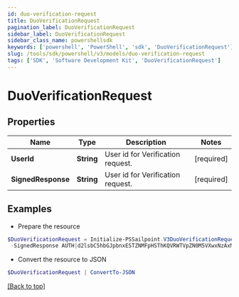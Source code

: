 ```yaml
---
id: duo-verification-request
title: DuoVerificationRequest
pagination_label: DuoVerificationRequest
sidebar_label: DuoVerificationRequest
sidebar_class_name: powershellsdk
keywords: ['powershell', 'PowerShell', 'sdk', 'DuoVerificationRequest'] 
slug: /tools/sdk/powershell/v3/models/duo-verification-request
tags: ['SDK', 'Software Development Kit', 'DuoVerificationRequest']
---
```



# DuoVerificationRequest

## Properties

Name | Type | Description | Notes
------------ | ------------- | ------------- | -------------
**UserId** |  **String** | User id for Verification request. | [required]
**SignedResponse** |  **String** | User id for Verification request. | [required]

## Examples

- Prepare the resource
```powershell
$DuoVerificationRequest = Initialize-PSSailpoint.V3DuoVerificationRequest  -UserId 2c9180947f0ef465017f215cbcfd004b `
 -SignedResponse AUTH|d2lsbC5hbGJpbnxESTZNMFpHSThKQVRWTVpZN0M5VXwxNzAxMjUzMDg5|f1f5f8ced5b340f3d303b05d0efa0e43b6a8f970:APP|d2lsbC5hbGJpbnxESTZNMFpHSThKQVRWTVpZN0M5VXwxNzAxMjU2NjE5|cb44cf44353f5127edcae31b1da0355f87357db2
```

- Convert the resource to JSON
```powershell
$DuoVerificationRequest | ConvertTo-JSON
```


[[Back to top]](#) 

